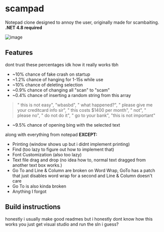 # scampad

Notepad clone designed to annoy the user, originally made for scambaiting.
**.NET 4.8 required**

![image](https://user-images.githubusercontent.com/49620652/181858585-57d225a1-3fa3-4907-af49-1fa6e433777b.png)


## Features
dont trust these percentages idk how it really works tbh
- ~10% chance of fake crash on startup
- ~1.2% chance of hanging for 1-15s while use
- ~10% chance of deleting selection
- ~0.9% chance of changing all "scan" to "scam"
- ~0.4% chance of inserting a random string from this array
> " this is not easy", "wbasbd", " what happened?", " please give me your creditcard info sir",
            " this costs $1400 per month", " not", " please no", " do not do it", " go to your bank", "this is not important"
- ~9.5% chance of opening bing with the selected text

along with everything from notepad
**EXCEPT:**
- Printing (window shows up but i didnt implement printing)
- Find (too lazy to figure out how to implement that)
- Font Customization (also too lazy)
- Text file drag and drop (no idea how to, normal text dragged from another text box works.)
- Go To and Line & Column are broken on Word Wrap, GoTo has a patch that just disables word wrap for a second and Line & Column doesn't care
- Go To is also kinda broken 
- Anything I forgot

## Build instructions
honestly i usually make good readmes but i honestly dont know how this works you just get visual studio and run the sln i guess?
